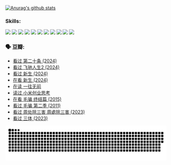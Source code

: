 
[![Anurag's github stats](https://github-readme-stats.vercel.app/api?username=w940853815)](https://github.com/anuraghazra/github-readme-stats)

### Skills:

<code><img height="32" src="https://cdn.jsdelivr.net/npm/simple-icons@v5/icons/python.svg"></code>
<code><img height="32" src="https://cdn.jsdelivr.net/npm/simple-icons@v5/icons/javascript.svg"></code>
<code><img height="32" src="https://cdn.jsdelivr.net/npm/simple-icons@v5/icons/django.svg"></code>
<code><img height="32" src="https://cdn.jsdelivr.net/npm/simple-icons@v5/icons/flask.svg"></code>
<code><img height="32" src="https://cdn.jsdelivr.net/npm/simple-icons@v5/icons/vuetify.svg"></code>
<code><img height="32" src="https://cdn.jsdelivr.net/npm/simple-icons@v5/icons/git.svg"></code>
<code><img height="32" src="https://cdn.jsdelivr.net/npm/simple-icons@v5/icons/docker.svg"></code>
<code><img height="32" src="https://cdn.jsdelivr.net/npm/simple-icons@v5/icons/postgresql.svg"></code>
<code><img height="32" src="https://cdn.jsdelivr.net/npm/simple-icons@v5/icons/elasticsearch.svg"></code>
<code><img height="32" src="https://cdn.jsdelivr.net/npm/simple-icons@v5/icons/macos.svg"></code>
<code><img height="32" src="https://cdn.jsdelivr.net/npm/simple-icons@v5/icons/linux.svg"></code>

### 🗣 豆瓣:

<!-- DOUBAN-ACTIVITIES:START -->
- [看过 第二十条‎ (2024)](https://www.douban.com/people/136069238/status/4618624208/?_i=16771764)
- [看过 飞驰人生2‎ (2024)](https://www.douban.com/people/136069238/status/4616048805/?_i=16771764)
- [看过 新生‎ (2024)](https://www.douban.com/people/136069238/status/4612373431/?_i=16771764)
- [在看 新生‎ (2024)](https://www.douban.com/people/136069238/status/4607441062/?_i=16771764)
- [在读 一往无前](https://www.douban.com/people/136069238/status/4590507310/?_i=16771764)
- [读过 小米创业思考](https://www.douban.com/people/136069238/status/4590506983/?_i=16771764)
- [在看 毛骗 终结篇‎ (2015)](https://www.douban.com/people/136069238/status/4581971924/?_i=16771764)
- [看过 毛骗 第二季‎ (2011)](https://www.douban.com/people/136069238/status/4581971810/?_i=16771764)
- [看过 周处除三害 周處除三害‎ (2023)](https://www.douban.com/people/136069238/status/4575646701/?_i=16771764)
- [看过 三体‎ (2023)](https://www.douban.com/people/136069238/status/4574263039/?_i=16771764)
<!-- DOUBAN-ACTIVITIES:END -->


![Snake animation](https://raw.githubusercontent.com/w940853815/w940853815/output/github-contribution-grid-snake.svg)

<!--
**w940853815/w940853815** is a ✨ _special_ ✨ repository because its `README.md` (this file) appears on your GitHub profile.

Here are some ideas to get you started:

- 🔭 I’m currently working on ...
- 🌱 I’m currently learning ...
- 👯 I’m looking to collaborate on ...
- 🤔 I’m looking for help with ...
- 💬 Ask me about ...
- 📫 How to reach me: ...
- 😄 Pronouns: ...
- ⚡ Fun fact: ...
-->
